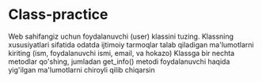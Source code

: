 # Class-practice
Web sahifangiz uchun foydalanuvchi (user) klassini tuzing. Klassning xususiyatlari sifatida odatda ijtimoiy tarmoqlar talab qiladigan ma'lumotlarni kiriting (ism, foydalanuvchi ismi, email, va hokazo)  Klassga bir nechta metodlar qo'shing, jumladan get_info() metodi foydalanuvchi haqida yig'ilgan ma'lumotlarni chiroyli qilib chiqarsin
